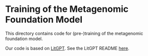 # Training of the Metagenomic Foundation Model

This directory contains code for (pre-)training of the metagenomic foundation model.

Our code is based on [LitGPT](https://github.com/Lightning-AI/litgpt). See the LitGPT README
[here](README-litgpt.md).
